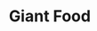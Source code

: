 ---
pid: ws81
title: Giant Food
location_transcription: Dilworth Park
coordinates: "[-75.16446423832, 39.952467545782]"
zipcode: '19147'
gen_neighborhood: South Philadelphia
neighborhood: Queen Village,Bella Vista,Pennsport,Italian Market
outside_phl: 
age: '67'
age_range: 60-69
instagram: 
image_file_name: ws_81.jpg
proposal_transcription: |-
  Giant colorful plastic Philadelphia foods (Ice cream sundaes, tacos, pretzel, dim su, etc- in realistic ir wild colors*) along with plaques telling their history and muitiens passer-by the munch and learn.

  *including chronae
topic: Food
topic_summary: '0'
type: Interactive,Plaque
keywords_other: 
credit: Neil Izenberg
image_labels: 
twitter: 
facebook: 
permalink: "/monuments/ws81/"
layout: item-page
---